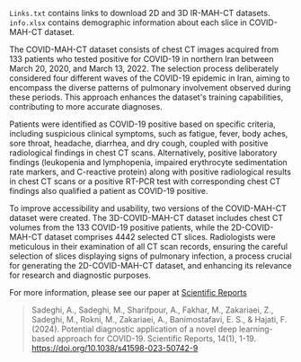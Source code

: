 `Links.txt` contains links to download 2D and 3D IR-MAH-CT datasets.
`info.xlsx` contains demographic information about each slice in COVID-MAH-CT dataset.


The COVID-MAH-CT dataset consists of chest CT images acquired from 133 patients who tested positive for COVID-19 in northern Iran between March 20, 2020, and March 13, 2022. The selection process deliberately considered four different waves of the COVID-19 epidemic in Iran, aiming to encompass the diverse patterns of pulmonary involvement observed during these periods. This approach enhances the dataset's training capabilities, contributing to more accurate diagnoses.

Patients were identified as COVID-19 positive based on specific criteria, including suspicious clinical symptoms, such as fatigue, fever, body aches, sore throat, headache, diarrhea, and dry cough, coupled with positive radiological findings in chest CT scans. Alternatively, positive laboratory findings (leukopenia and lymphopenia, impaired erythrocyte sedimentation rate markers, and C-reactive protein) along with positive radiological results in chest CT scans or a positive RT-PCR test with corresponding chest CT findings also qualified a patient as COVID-19 positive.

To improve accessibility and usability, two versions of the COVID-MAH-CT dataset were created. The 3D-COVID-MAH-CT dataset includes chest CT volumes from the 133 COVID-19 positive patients, while the 2D-COVID-MAH-CT dataset comprises 4442 selected CT slices. Radiologists were meticulous in their examination of all CT scan records, ensuring the careful selection of slices displaying signs of pulmonary infection, a process crucial for generating the 2D-COVID-MAH-CT dataset, and enhancing its relevance for research and diagnostic purposes.

For more information, please see our paper at [Scientific Reports](https://www.nature.com/articles/s41598-023-50742-9)
> Sadeghi, A., Sadeghi, M., Sharifpour, A., Fakhar, M., Zakariaei, Z., Sadeghi, M., Rokni, M., Zakariaei, A., Banimostafavi, E. S., & Hajati, F. (2024). Potential diagnostic application of a novel deep learning-based approach for COVID-19. Scientific Reports, 14(1), 1-19. https://doi.org/10.1038/s41598-023-50742-9
